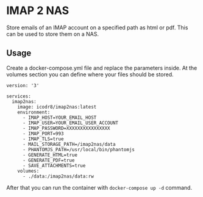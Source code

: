 IMAP 2 NAS
==========

Store emails of an IMAP account on a specified path as html or pdf.
This can be used to store them on a NAS.

Usage
-----

Create a docker-compose.yml file and replace the parameters inside.
At the volumes section you can define where your files should be stored.

```
version: '3'

services:
  imap2nas:
    image: icodr8/imap2nas:latest
    environment:
      - IMAP_HOST=YOUR_EMAIL_HOST
      - IMAP_USER=YOUR_EMAIL_USER_ACCOUNT
      - IMAP_PASSWORD=XXXXXXXXXXXXXXXX
      - IMAP_PORT=993
      - IMAP_TLS=true
      - MAIL_STORAGE_PATH=/imap2nas/data
      - PHANTOMJS_PATH=/usr/local/bin/phantomjs
      - GENERATE_HTML=true
      - GENERATE_PDF=true
      - SAVE_ATTACHMENTS=true
    volumes:
      - ./data:/imap2nas/data:rw
```

After that you can run the container with `docker-compose up -d` command.
